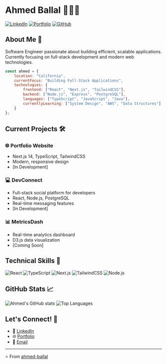 # Ahmed Ballal 👨🏾‍💻

[![LinkedIn](https://img.shields.io/badge/LinkedIn-0077B5?style=for-the-badge&logo=linkedin&logoColor=white)](https://linkedin.com/in/aballal)
[![Portfolio](https://img.shields.io/badge/Portfolio-000000?style=for-the-badge&logo=About.me&logoColor=white)](https://portfolio-r74y.vercel.app/)
[![GitHub](https://img.shields.io/badge/GitHub-100000?style=for-the-badge&logo=github&logoColor=white)](https://github.com/aballal-source)

## About Me 🚀
Software Engineer passionate about building efficient, scalable applications. Currently focusing on full-stack development and modern web technologies.

```javascript
const ahmed = {
    location: "California",
    currentFocus: "Building Full-Stack Applications",
    technologies: {
        frontend: ["React", "Next.js", "TailwindCSS"],
        backend: ["Node.js", "Express", "PostgreSQL"],
        languages: ["TypeScript", "JavaScript", "Java"],
        currentlyLearning: ["System Design", "AWS", "Data Structures"]
    }
};
```

## Current Projects 🛠️

### 🌐 Portfolio Website
- Next.js 14, TypeScript, TailwindCSS
- Modern, responsive design
- [In Development]

### 💻 DevConnect
- Full-stack social platform for developers
- React, Node.js, PostgreSQL
- Real-time messaging features
- [In Development]

### 📊 MetricsDash
- Real-time analytics dashboard
- D3.js data visualization
- [Coming Soon]

## Technical Skills 🔧
![React](https://img.shields.io/badge/React-20232A?style=for-the-badge&logo=react&logoColor=61DAFB)
![TypeScript](https://img.shields.io/badge/TypeScript-007ACC?style=for-the-badge&logo=typescript&logoColor=white)
![Next.js](https://img.shields.io/badge/Next.js-000000?style=for-the-badge&logo=next.js&logoColor=white)
![TailwindCSS](https://img.shields.io/badge/Tailwind_CSS-38B2AC?style=for-the-badge&logo=tailwind-css&logoColor=white)
![Node.js](https://img.shields.io/badge/Node.js-43853D?style=for-the-badge&logo=node.js&logoColor=white)

## GitHub Stats 📈
![Ahmed's GitHub stats](https://github-readme-stats-sigma-five.vercel.app/api?username=aballal-source&show_icons=true&theme=radical&count_private=true&include_all_commits=true)
![Top Languages](https://github-readme-stats-sigma-five.vercel.app/api/top-langs/?username=aballal-source&layout=compact&theme=radical)


## Let's Connect! 🤝
- 💼 [LinkedIn](https://linkedin.com/in/aballal)
- 🌐 [Portfolio]()
- 📧 [Email](mailto:ahmedtballal@gmail.com)

---
⭐️ From [ahmed-ballal](https://github.com/aballal-source)
